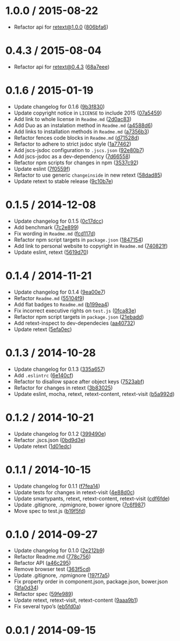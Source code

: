 <!--mdast setext-->

<!--lint disable no-multiple-toplevel-headings-->

<!--lint disable maximum-line-length-->

1.0.0 / 2015-08-22
==================

*   Refactor api for retext@1.0.0 ([806bfa6](https://github.com/wooorm/retext-smartypants/commit/806bfa6))

0.4.3 / 2015-08-04
==================

*   Refactor api for retext@0.4.3 ([68a7eee](https://github.com/wooorm/retext-smartypants/commit/68a7eee))

0.1.6 / 2015-01-19
==================

*   Update changelog for 0.1.6 ([9b3f830](https://github.com/wooorm/retext-smartypants/commit/9b3f830))
*   Update copyright notice in `LICENSE` to include 2015 ([07a5459](https://github.com/wooorm/retext-smartypants/commit/07a5459))
*   Add link to whole license in `Readme.md` ([2d0ac83](https://github.com/wooorm/retext-smartypants/commit/2d0ac83))
*   Add Duo as an instalation method in `Readme.md` ([a4588d6](https://github.com/wooorm/retext-smartypants/commit/a4588d6))
*   Add links to installation methods in `Readme.md` ([a7356b3](https://github.com/wooorm/retext-smartypants/commit/a7356b3))
*   Refactor fences code blocks in `Readme.md` ([d71528d](https://github.com/wooorm/retext-smartypants/commit/d71528d))
*   Refactor to adhere to strict jsdoc style ([1a77462](https://github.com/wooorm/retext-smartypants/commit/1a77462))
*   Add jscs-jsdoc configuration to `.jscs.json` ([92e80b7](https://github.com/wooorm/retext-smartypants/commit/92e80b7))
*   Add jscs-jsdoc as a dev-dependency ([7d66558](https://github.com/wooorm/retext-smartypants/commit/7d66558))
*   Refactor npm scripts for changes in npm ([3537c92](https://github.com/wooorm/retext-smartypants/commit/3537c92))
*   Update eslint ([7f0559f](https://github.com/wooorm/retext-smartypants/commit/7f0559f))
*   Refactor to use generic `changeinside` in new retext ([58dad85](https://github.com/wooorm/retext-smartypants/commit/58dad85))
*   Update retext to stable release ([9c10b7e](https://github.com/wooorm/retext-smartypants/commit/9c10b7e))

0.1.5 / 2014-12-08
==================

*   Update changelog for 0.1.5 ([0c17dcc](https://github.com/wooorm/retext-smartypants/commit/0c17dcc))
*   Add benchmark ([7c2e899](https://github.com/wooorm/retext-smartypants/commit/7c2e899))
*   Fix wording in `Readme.md` ([fcd117d](https://github.com/wooorm/retext-smartypants/commit/fcd117d))
*   Refactor npm script targets in `package.json` ([1847154](https://github.com/wooorm/retext-smartypants/commit/1847154))
*   Add link to personal website to copyright in `Readme.md` ([740821f](https://github.com/wooorm/retext-smartypants/commit/740821f))
*   Update eslint, retext ([5619d70](https://github.com/wooorm/retext-smartypants/commit/5619d70))

0.1.4 / 2014-11-21
==================

*   Update changelog for 0.1.4 ([9ea00e7](https://github.com/wooorm/retext-smartypants/commit/9ea00e7))
*   Refactor `Readme.md` ([55104f9](https://github.com/wooorm/retext-smartypants/commit/55104f9))
*   Add flat badges to `Readme.md` ([b199ea4](https://github.com/wooorm/retext-smartypants/commit/b199ea4))
*   Fix incorrect executive rights on `test.js` ([0fca83e](https://github.com/wooorm/retext-smartypants/commit/0fca83e))
*   Refactor npm script targets in `package.json` ([21ebadd](https://github.com/wooorm/retext-smartypants/commit/21ebadd))
*   Add retext-inspect to dev-dependecies ([aa40732](https://github.com/wooorm/retext-smartypants/commit/aa40732))
*   Update retext ([5efa0ec](https://github.com/wooorm/retext-smartypants/commit/5efa0ec))

0.1.3 / 2014-10-28
==================

*   Update changelog for 0.1.3 ([335a657](https://github.com/wooorm/retext-smartypants/commit/335a657))
*   Add `.eslintrc` ([6e140cf](https://github.com/wooorm/retext-smartypants/commit/6e140cf))
*   Refactor to disallow space after object keys ([7523abf](https://github.com/wooorm/retext-smartypants/commit/7523abf))
*   Refactor for changes in retext ([3b83025](https://github.com/wooorm/retext-smartypants/commit/3b83025))
*   Update eslint, mocha, retext, retext-content, retext-visit ([b5a992d](https://github.com/wooorm/retext-smartypants/commit/b5a992d))

0.1.2 / 2014-10-21
==================

*   Update changelog for 0.1.2 ([399490e](https://github.com/wooorm/retext-smartypants/commit/399490e))
*   Refactor .jscs.json ([0bd9d3e](https://github.com/wooorm/retext-smartypants/commit/0bd9d3e))
*   Update retext ([1d01edc](https://github.com/wooorm/retext-smartypants/commit/1d01edc))

0.1.1 / 2014-10-15
==================

*   Update changelog for 0.1.1 ([f7fea14](https://github.com/wooorm/retext-smartypants/commit/f7fea14))
*   Update tests for changes in retext-visit ([4e88d0c](https://github.com/wooorm/retext-smartypants/commit/4e88d0c))
*   Update smartypants, retext, retext-content, retext-visit ([cdf6fde](https://github.com/wooorm/retext-smartypants/commit/cdf6fde))
*   Update .gitignore, .npmignore, bower ignore ([7c6f987](https://github.com/wooorm/retext-smartypants/commit/7c6f987))
*   Move spec to test.js ([b19f5fd](https://github.com/wooorm/retext-smartypants/commit/b19f5fd))

0.1.0 / 2014-09-27
==================

*   Update changelog for 0.1.0 ([2e212b9](https://github.com/wooorm/retext-smartypants/commit/2e212b9))
*   Refactor Readme.md ([778c756](https://github.com/wooorm/retext-smartypants/commit/778c756))
*   Refactor API ([a46c295](https://github.com/wooorm/retext-smartypants/commit/a46c295))
*   Remove browser test ([363f5cd](https://github.com/wooorm/retext-smartypants/commit/363f5cd))
*   Update .gitignore, .npmignore ([197f7a5](https://github.com/wooorm/retext-smartypants/commit/197f7a5))
*   Fix property order in component.json, package.json, bower.json ([3fa0d34](https://github.com/wooorm/retext-smartypants/commit/3fa0d34))
*   Refactor spec ([59fe989](https://github.com/wooorm/retext-smartypants/commit/59fe989))
*   Update retext, retext-visit, retext-content ([9aaa9b1](https://github.com/wooorm/retext-smartypants/commit/9aaa9b1))
*   Fix several typo’s ([eb5fd0a](https://github.com/wooorm/retext-smartypants/commit/eb5fd0a))

0.0.1 / 2014-09-15
==================
